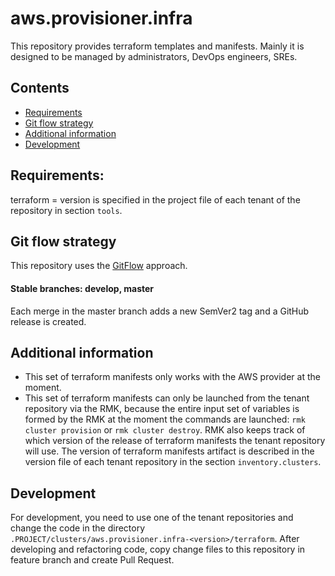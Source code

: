 # aws.provisioner.infra
This repository provides terraform templates and manifests. 
Mainly it is designed to be managed by administrators, DevOps engineers, SREs.

## Contents
* [Requirements](#requirements)
* [Git flow strategy](#git-flow-strategy)
* [Additional information](#additional-information)
* [Development](#development)

## Requirements:
terraform = version is specified in the project file of each tenant of the repository in section `tools`.

## Git flow strategy
This repository uses the [GitFlow](https://www.atlassian.com/git/tutorials/comparing-workflows/gitflow-workflow) approach.

#### Stable branches: develop, master
Each merge in the master branch adds a new SemVer2 tag and a GitHub release is created.

## Additional information
* This set of terraform manifests only works with the AWS provider at the moment.
* This set of terraform manifests can only be launched from the tenant repository via the RMK, 
because the entire input set of variables is formed by the RMK at the moment 
the commands are launched: `rmk cluster provision` or `rmk cluster destroy`.
RMK also keeps track of which version of the release of terraform manifests the tenant repository will use.
The version of terraform manifests artifact is described in the version file of each 
tenant repository in the section `inventory.clusters`.

## Development
For development, you need to use one of the tenant repositories and change the code 
in the directory `.PROJECT/clusters/aws.provisioner.infra-<version>/terraform`. 
After developing and refactoring code, copy change files to this repository in feature branch and create Pull Request.
